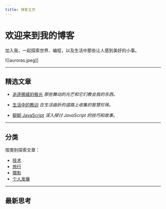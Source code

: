 ```yaml
---
title: 博客主页
---
```

# 欢迎来到我的博客

加入我，一起探索世界、编程，以及生活中那些让人感到美好的小事。

![[auroras.jpeg]]

---

## 精选文章

- [追逐挪威的极光](/blog/chasing-auroras-norway)
  _那些舞动的光芒和它们教会我的东西。_
  
- [生活中的教训](/blog/life-lessons-learned)
  _在生活曲折的道路上收集的智慧珍珠。_

- [聊聊 JavaScript](/blog/javascript-tips)
  _深入探讨 JavaScript 的技巧和故事。_

---

## 分类

按类别探索文章：

- [技术](/blog/category/technology)
- [旅行](/blog/category/travel)
- [摄影](/blog/category/photography)
- [个人发展](/blog/category/personal-development)

---

## 最新思考
